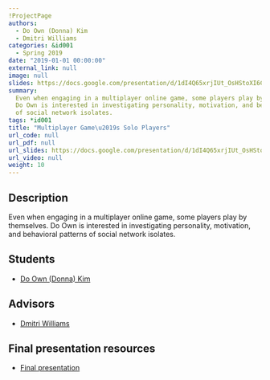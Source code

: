 ```yaml
---
!ProjectPage
authors:
  - Do Own (Donna) Kim
  - Dmitri Williams
categories: &id001
  - Spring 2019
date: "2019-01-01 00:00:00"
external_link: null
image: null
slides: https://docs.google.com/presentation/d/1dI4Q65xrjIUt_OsHStoXI6CzoEOe45g4cjmQWxBQZXA/edit?usp=sharing
summary:
  Even when engaging in a multiplayer online game, some players play by themselves.
  Do Own is interested in investigating personality, motivation, and behavioral patterns
  of social network isolates.
tags: *id001
title: "Multiplayer Game\u2019s Solo Players"
url_code: null
url_pdf: null
url_slides: https://docs.google.com/presentation/d/1dI4Q65xrjIUt_OsHStoXI6CzoEOe45g4cjmQWxBQZXA/edit?usp=sharing
url_video: null
weight: 10
---
```


## Description

Even when engaging in a multiplayer online game, some players play by themselves. Do Own is interested in investigating personality, motivation, and behavioral patterns of social network isolates.

## Students

- [Do Own (Donna) Kim](../../../author/do-own-donna-kim)

## Advisors

- [Dmitri Williams](../../../author/dmitri-williams)

## Final presentation resources

- [Final presentation](https://docs.google.com/presentation/d/1dI4Q65xrjIUt_OsHStoXI6CzoEOe45g4cjmQWxBQZXA/edit?usp=sharing)
